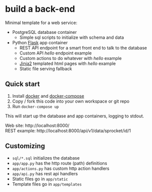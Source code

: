# build a back-end

Minimal template for a web service:

* PostgreSQL database container
  * Simple sql scripts to initialize with schema and data
* Python [Flask](http://flask.pocoo.org/) app container
  * REST API endpoint for a smart front end to talk to the database
  * Custom API *hello* endpoint example
  * Custom actions to do whatever with *hello* example
  * [Jinja2](http://jinja.pocoo.org/) templated html pages with *hello* example
  * Static file serving fallback
 
## Quick start

1. Install [docker](https://docs.docker.com/engine/installation/) and [docker-compose](https://docs.docker.com/compose/)
1. Copy / fork this code into your own workspace or git repo
1. Run `docker-compose up`

This will start up the database and app containers, logging to stdout.

Web site: http://localhost:8000/    
REST example: http://localhost:8000/api/v1/data/sprocket/id/1

## Customizing

* `sql/*.sql` initializes the database
* `app/app.py` has the http route (path) definitions
* `app/actions.py` has custom http action handlers
* `app/api.py` has rest api handlers
* Static files go in `app/static`
* Template files go in `app/templates`
